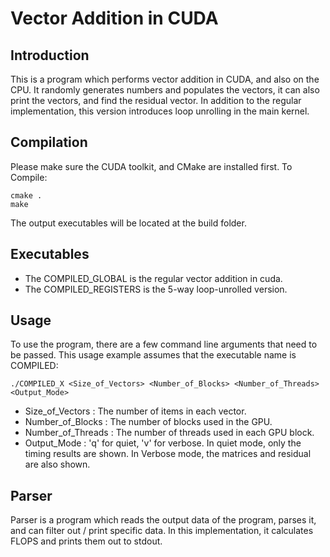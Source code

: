 # Vector Addition in CUDA

## Introduction
This is a program which performs vector addition in CUDA, and also on the CPU.
It randomly generates numbers and populates the vectors, it can also print the
vectors, and find the residual vector. In addition to the regular implementation,
this version introduces loop unrolling in the main kernel.

## Compilation
Please make sure the CUDA toolkit, and CMake are installed first. To Compile:

    cmake .
    make

The output executables will be located at the build folder.

## Executables
* The COMPILED_GLOBAL is the regular vector addition in cuda.
* The COMPILED_REGISTERS is the 5-way loop-unrolled version.

## Usage
To use the program, there are a few command line arguments that need to be passed.
This usage example assumes that the executable name is COMPILED:

    ./COMPILED_X <Size_of_Vectors> <Number_of_Blocks> <Number_of_Threads> <Output_Mode>

* Size_of_Vectors   :  The number of items in each vector.
* Number_of_Blocks  :  The number of blocks used in the GPU.
* Number_of_Threads :  The number of threads used in each GPU block.
* Output_Mode       :  'q' for quiet, 'v' for verbose.
                       In quiet mode, only the timing results are shown.
                       In Verbose mode, the matrices and residual are also shown.

## Parser
Parser is a program which reads the output data of the program, parses it, and can filter out / print specific data. In this implementation, it calculates FLOPS and prints them out to stdout.
